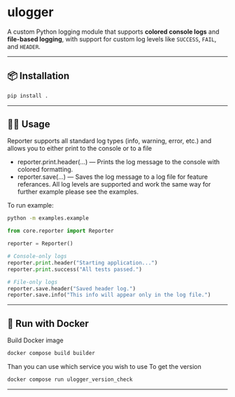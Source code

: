 # ulogger

A custom Python logging module that supports **colored console logs** and **file-based logging**, with support for custom log levels like `SUCCESS`, `FAIL`, and `HEADER`.

---

## 📦 Installation

```bash
pip install .
```
---

## 🧑‍💻 Usage

Reporter supports all standard log types (info, warning, error, etc.) and allows you to either print to the console or to a file
- reporter.print.header(...) — Prints the log message to the console with colored formatting.
- reporter.save(...) — Saves the log message to a log file for feature referances.
All log levels are supported and work the same way for further example please see the examples.

To run example:
```bash
python -m examples.example
```

```python
from core.reporter import Reporter

reporter = Reporter()

# Console-only logs
reporter.print.header("Starting application...")
reporter.print.success("All tests passed.")

# File-only logs
reporter.save.header("Saved header log.")
reporter.save.info("This info will appear only in the log file.")
```
---

## 🐳 Run with Docker

Build Docker image

```bash
docker compose build builder
```

Than you can use which service you wish to use
To get the version

```bash
docker compose run ulogger_version_check
```
---
